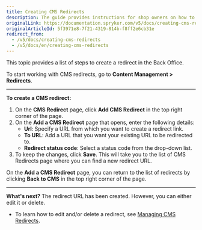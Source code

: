 ```yaml
---
title: Creating CMS Redirects
description: The guide provides instructions for shop owners on how to create CMS redirects in the Back Office.
originalLink: https://documentation.spryker.com/v5/docs/creating-cms-redirects
originalArticleId: 5f3971e8-7f21-4319-814b-f8ff2e6cb31e
redirect_from:
  - /v5/docs/creating-cms-redirects
  - /v5/docs/en/creating-cms-redirects
---
```


This topic provides a list of steps to create a redirect in the Back Office.

To start working with CMS redirects, go to **Content Management > Redirects**.
***

**To create a CMS redirect:**
1. On the **CMS Redirect** page, click **Add CMS Redirect** in the top right corner of the page.
2. On the **Add a CMS Redirect** page that opens, enter the following details:
    * **Url**: Specify a URL from which you want to create a redirect link.
    * **To URL**: Add a URL that you want your existing URL to be redirected to.
    * **Redirect status code**: Select a status code from the drop-down list. 
3. To keep the changes, click **Save**. This will take you to the list of CMS Redirects page where you can find a new redirect URL.

On the **Add a CMS Redirect** page, you can return to the list of redirects by clicking **Back to CMS** in the top right corner of the page.
***
**What's next?**
The redirect URL has been created. However, you can either edit it or delete.

* To learn how to edit and/or delete a redirect, see [Managing CMS Redirects](/docs/scos/user/back-office-user-guides/{{page.version}}/content/redirects/managing-cms-redirects.html).
